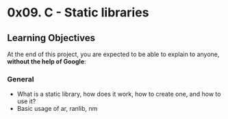 # 0x09. C - Static libraries

## Learning Objectives

At the end of this project, you are expected to be able to explain to anyone, **without the help of Google**:

### General

* What is a static library, how does it work, how to create one, and how to use it?
* Basic usage of ar, ranlib, nm
